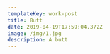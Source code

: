 ```yaml
---
templateKey: work-post
title: Butt
date: 2019-04-19T17:59:04.372Z
image: /img/1.jpg
description: A butt
---
```


